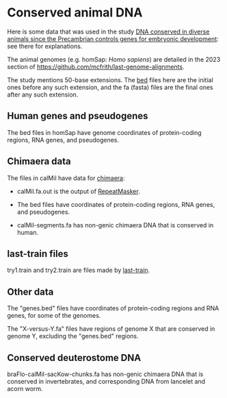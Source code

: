 # Conserved animal DNA

Here is some data that was used in the study [DNA conserved in diverse
animals since the Precambrian controls genes for embryonic
development][paper]: see there for explanations.

The animal genomes (e.g. homSap: *Homo sapiens*) are detailed in the
2023 section of <https://github.com/mcfrith/last-genome-alignments>.

The study mentions 50-base extensions.  The [bed][] files here are the
initial ones before any such extension, and the fa (fasta) files are
the final ones after any such extension.

## Human genes and pseudogenes

The bed files in homSap have genome coordinates of protein-coding
regions, RNA genes, and pseudogenes.

## Chimaera data

The files in calMil have data for [chimaera][]:

* calMil.fa.out is the output of [RepeatMasker][].

* The bed files have coordinates of protein-coding regions, RNA genes,
  and pseudogenes.

* calMil-segments.fa has non-genic chimaera DNA that is conserved in
  human.

## last-train files

try1.train and try2.train are files made by [last-train][].

## Other data

The "genes.bed" files have coordinates of protein-coding regions and RNA
genes, for some of the genomes.

The "X-versus-Y.fa" files have regions of genome X that are conserved
in genome Y, excluding the "genes.bed" regions.

## Conserved deuterostome DNA

braFlo-calMil-sacKow-chunks.fa has non-genic chimaera DNA that is
conserved in invertebrates, and corresponding DNA from lancelet and
acorn worm.

[bed]: https://genome.ucsc.edu/FAQ/FAQformat.html#format1
[chimaera]: https://en.wikipedia.org/wiki/Callorhinchus
[last-train]: https://gitlab.com/mcfrith/last/-/blob/main/doc/last-train.rst
[paper]: https://www.biorxiv.org/content/10.1101/2023.06.18.545459v2
[RepeatMasker]: http://www.repeatmasker.org/
